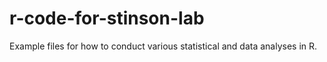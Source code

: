 # r-code-for-stinson-lab
Example files for how to conduct various statistical and data analyses in R.
